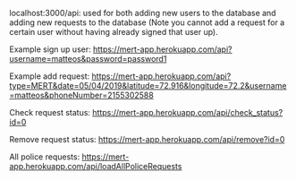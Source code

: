 localhost:3000/api: used for both adding new users to the database and adding new requests to the database (Note you cannot add a request for a certain user without having already signed that user up).

Example sign up user: https://mert-app.herokuapp.com/api?username=matteos&password=password1

Example add request: https://mert-app.herokuapp.com/api?type=MERT&date=05/04/2019&latitude=72.916&longitude=72.2&username=matteos&phoneNumber=2155302588

Check request status: https://mert-app.herokuapp.com/api/check_status?id=0

Remove request status: https://mert-app.herokuapp.com/api/remove?id=0

All police requests: https://mert-app.herokuapp.com/api/loadAllPoliceRequests